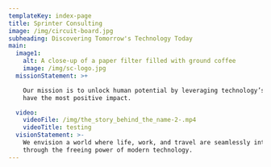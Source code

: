 ```yaml
---
templateKey: index-page
title: Sprinter Consulting
image: /img/circuit-board.jpg
subheading: Discovering Tomorrow's Technology Today
main:
  image1:
    alt: A close-up of a paper filter filled with ground coffee
    image: /img/sc-logo.jpg
  missionStatement: >+

    Our mission is to unlock human potential by leveraging technology’s power to
    have the most positive impact.

  video:
    videoFile: /img/the_story_behind_the_name-2-.mp4
    videoTitle: testing
  visionStatement: >-
    We envision a world where life, work, and travel are seamlessly intertwined
    through the freeing power of modern technology.
---
```


